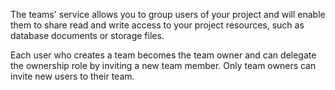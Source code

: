 The teams' service allows you to group users of your project and will enable them to share read and write access to your project resources, such as database documents or storage files.

Each user who creates a team becomes the team owner and can delegate the ownership role by inviting a new team member. Only team owners can invite new users to their team.